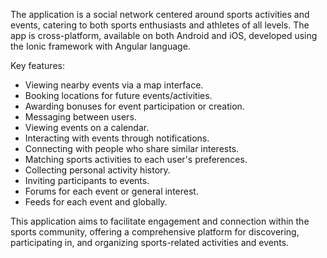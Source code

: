 The application is a social network centered around sports activities and events, catering to both sports enthusiasts and athletes of all levels. The app is cross-platform, available on both Android and iOS, developed using the Ionic framework with Angular language.

Key features:

- Viewing nearby events via a map interface.
- Booking locations for future events/activities.
- Awarding bonuses for event participation or creation.
- Messaging between users.
- Viewing events on a calendar.
- Interacting with events through notifications.
- Connecting with people who share similar interests.
- Matching sports activities to each user's preferences.
- Collecting personal activity history.
- Inviting participants to events.
- Forums for each event or general interest.
- Feeds for each event and globally.

This application aims to facilitate engagement and connection within the sports community, offering a comprehensive platform for discovering, participating in, and organizing sports-related activities and events.
